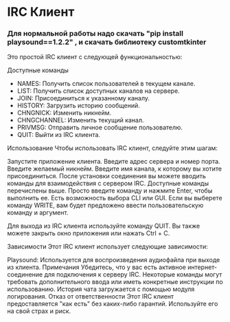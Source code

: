 # IRC Клиент
### Для нормальной работы надо скачать "pip install playsound==1.2.2" , и скачать библиотеку customtkinter
Это простой IRC клиент с следующей функциональностью:

Доступные команды
+ NAMES: Получить список пользователей в текущем канале.
+ LIST: Получить список доступных каналов на сервере.
+ JOIN: Присоединиться к указанному каналу.
+ HISTORY: Загрузить историю сообщений.
+ CHNGNICK: Изменить никнейм.
+ CHNGCHANNEL: Изменить текущий канал.
+ PRIVMSG: Отправить личное сообщение пользователю.
+ QUIT: Выйти из IRC клиента.

Использование
Чтобы использовать IRC клиент, следуйте этим шагам:

Запустите приложение клиента.
Введите адрес сервера и номер порта.
Введите желаемый никнейм.
Введите имя канала, к которому вы хотите присоединиться.
После установки соединения вы можете вводить команды для взаимодействия с сервером IRC. Доступные команды перечислены выше. Просто введите команду и нажмите Enter, чтобы выполнить ее.
Есть возможность выбора CLI или GUI.
Если вы выберете команду WRITE, вам будет предложено ввести пользовательскую команду и аргумент.

Для выхода из IRC клиента используйте команду QUIT. Вы также можете закрыть окно приложения или нажать Ctrl + C.

Зависимости
Этот IRC клиент использует следующие зависимости:

Playsound: Используется для воспроизведения аудиофайла при выходе из клиента.
Примечания
Убедитесь, что у вас есть активное интернет-соединение для подключения к серверу IRC.
Некоторые команды могут требовать дополнительного ввода или иметь конкретные инструкции по использованию.
История чата загружается с помощью модуля логирования.
Отказ от ответственности
Этот IRC клиент предоставляется "как есть" без каких-либо гарантий. Используйте его на свой страх и риск.

